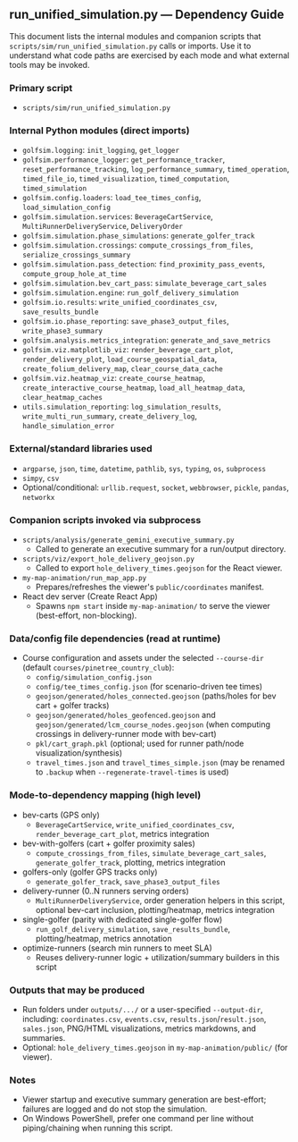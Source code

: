 ## run_unified_simulation.py — Dependency Guide

This document lists the internal modules and companion scripts that `scripts/sim/run_unified_simulation.py` calls or imports. Use it to understand what code paths are exercised by each mode and what external tools may be invoked.

### Primary script
- `scripts/sim/run_unified_simulation.py`

### Internal Python modules (direct imports)
- `golfsim.logging`: `init_logging`, `get_logger`
- `golfsim.performance_logger`: `get_performance_tracker`, `reset_performance_tracking`, `log_performance_summary`, `timed_operation`, `timed_file_io`, `timed_visualization`, `timed_computation`, `timed_simulation`
- `golfsim.config.loaders`: `load_tee_times_config`, `load_simulation_config`
- `golfsim.simulation.services`: `BeverageCartService`, `MultiRunnerDeliveryService`, `DeliveryOrder`
- `golfsim.simulation.phase_simulations`: `generate_golfer_track`
- `golfsim.simulation.crossings`: `compute_crossings_from_files`, `serialize_crossings_summary`
- `golfsim.simulation.pass_detection`: `find_proximity_pass_events`, `compute_group_hole_at_time`
- `golfsim.simulation.bev_cart_pass`: `simulate_beverage_cart_sales`
- `golfsim.simulation.engine`: `run_golf_delivery_simulation`
- `golfsim.io.results`: `write_unified_coordinates_csv`, `save_results_bundle`
- `golfsim.io.phase_reporting`: `save_phase3_output_files`, `write_phase3_summary`
- `golfsim.analysis.metrics_integration`: `generate_and_save_metrics`
- `golfsim.viz.matplotlib_viz`: `render_beverage_cart_plot`, `render_delivery_plot`, `load_course_geospatial_data`, `create_folium_delivery_map`, `clear_course_data_cache`
- `golfsim.viz.heatmap_viz`: `create_course_heatmap`, `create_interactive_course_heatmap`, `load_all_heatmap_data`, `clear_heatmap_caches`
- `utils.simulation_reporting`: `log_simulation_results`, `write_multi_run_summary`, `create_delivery_log`, `handle_simulation_error`

### External/standard libraries used
- `argparse`, `json`, `time`, `datetime`, `pathlib`, `sys`, `typing`, `os`, `subprocess`
- `simpy`, `csv`
- Optional/conditional: `urllib.request`, `socket`, `webbrowser`, `pickle`, `pandas`, `networkx`

### Companion scripts invoked via subprocess
- `scripts/analysis/generate_gemini_executive_summary.py`
  - Called to generate an executive summary for a run/output directory.
- `scripts/viz/export_hole_delivery_geojson.py`
  - Called to export `hole_delivery_times.geojson` for the React viewer.
- `my-map-animation/run_map_app.py`
  - Prepares/refreshes the viewer's `public/coordinates` manifest.
- React dev server (Create React App)
  - Spawns `npm start` inside `my-map-animation/` to serve the viewer (best-effort, non-blocking).

### Data/config file dependencies (read at runtime)
- Course configuration and assets under the selected `--course-dir` (default `courses/pinetree_country_club`):
  - `config/simulation_config.json`
  - `config/tee_times_config.json` (for scenario-driven tee times)
  - `geojson/generated/holes_connected.geojson` (paths/holes for bev cart + golfer tracks)
  - `geojson/generated/holes_geofenced.geojson` and `geojson/generated/lcm_course_nodes.geojson` (when computing crossings in delivery-runner mode with bev-cart)
  - `pkl/cart_graph.pkl` (optional; used for runner path/node visualization/synthesis)
  - `travel_times.json` and `travel_times_simple.json` (may be renamed to `.backup` when `--regenerate-travel-times` is used)

### Mode-to-dependency mapping (high level)
- bev-carts (GPS only)
  - `BeverageCartService`, `write_unified_coordinates_csv`, `render_beverage_cart_plot`, metrics integration
- bev-with-golfers (cart + golfer proximity sales)
  - `compute_crossings_from_files`, `simulate_beverage_cart_sales`, `generate_golfer_track`, plotting, metrics integration
- golfers-only (golfer GPS tracks only)
  - `generate_golfer_track`, `save_phase3_output_files`
- delivery-runner (0..N runners serving orders)
  - `MultiRunnerDeliveryService`, order generation helpers in this script, optional bev-cart inclusion, plotting/heatmap, metrics integration
- single-golfer (parity with dedicated single-golfer flow)
  - `run_golf_delivery_simulation`, `save_results_bundle`, plotting/heatmap, metrics annotation
- optimize-runners (search min runners to meet SLA)
  - Reuses delivery-runner logic + utilization/summary builders in this script

### Outputs that may be produced
- Run folders under `outputs/.../` or a user-specified `--output-dir`, including: `coordinates.csv`, `events.csv`, `results.json`/`result.json`, `sales.json`, PNG/HTML visualizations, metrics markdowns, and summaries.
- Optional: `hole_delivery_times.geojson` in `my-map-animation/public/` (for viewer).

### Notes
- Viewer startup and executive summary generation are best-effort; failures are logged and do not stop the simulation.
- On Windows PowerShell, prefer one command per line without piping/chaining when running this script.
